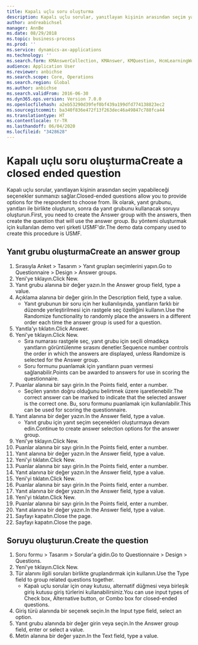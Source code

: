 ```yaml
---
title: Kapalı uçlu soru oluşturma
description: Kapalı uçlu sorular, yanıtlayan kişinin arasından seçim yapabileceği seçenekler sunmanızı sağlar.
author: andreabichsel
manager: AnnBe
ms.date: 08/29/2018
ms.topic: business-process
ms.prod: ''
ms.service: dynamics-ax-applications
ms.technology: ''
ms.search.form: KMAnswerCollection, KMAnswer, KMQuestion, HcmLearningWorkspace
audience: Application User
ms.reviewer: anbichse
ms.search.scope: Core, Operations
ms.search.region: Global
ms.author: anbichse
ms.search.validFrom: 2016-06-30
ms.dyn365.ops.version: Version 7.0.0
ms.openlocfilehash: a2eb53290d39fef0bf439a199dfd774138823ec2
ms.sourcegitcommit: ba340f836e472f13f263dec46a49847c788fca44
ms.translationtype: HT
ms.contentlocale: tr-TR
ms.lasthandoff: 06/04/2020
ms.locfileid: "3428628"
---
```

# <a name="create-a-closed-ended-question"></a><span data-ttu-id="7d6c4-103">Kapalı uçlu soru oluşturma</span><span class="sxs-lookup"><span data-stu-id="7d6c4-103">Create a closed ended question</span></span>



<span data-ttu-id="7d6c4-104">Kapalı uçlu sorular, yanıtlayan kişinin arasından seçim yapabileceği seçenekler sunmanızı sağlar.</span><span class="sxs-lookup"><span data-stu-id="7d6c4-104">Closed-ended questions allow you to provide options for the respondent to choose from.</span></span> <span data-ttu-id="7d6c4-105">İlk olarak, yanıt grubunu, yanıtları ile birlikte oluşturun, sonra da yanıt grubunu kullanacak soruyu oluşturun.</span><span class="sxs-lookup"><span data-stu-id="7d6c4-105">First, you need to create the Answer group with the answers, then create the question that will use the answer group.</span></span> <span data-ttu-id="7d6c4-106">Bu yöntemi oluşturmak için kullanılan demo veri şirketi USMF'dir.</span><span class="sxs-lookup"><span data-stu-id="7d6c4-106">The demo data company used to create this procedure is USMF.</span></span>


## <a name="create-an-answer-group"></a><span data-ttu-id="7d6c4-107">Yanıt grubu oluşturma</span><span class="sxs-lookup"><span data-stu-id="7d6c4-107">Create an answer group</span></span>
1. <span data-ttu-id="7d6c4-108">Sırasıyla Anket > Tasarım > Yanıt grupları seçimlerini yapın.</span><span class="sxs-lookup"><span data-stu-id="7d6c4-108">Go to Questionnaire > Design > Answer groups.</span></span>
2. <span data-ttu-id="7d6c4-109">Yeni'ye tıklayın.</span><span class="sxs-lookup"><span data-stu-id="7d6c4-109">Click New.</span></span>
3. <span data-ttu-id="7d6c4-110">Yanıt grubu alanına bir değer yazın.</span><span class="sxs-lookup"><span data-stu-id="7d6c4-110">In the Answer group field, type a value.</span></span>
4. <span data-ttu-id="7d6c4-111">Açıklama alanına bir değer girin.</span><span class="sxs-lookup"><span data-stu-id="7d6c4-111">In the Description field, type a value.</span></span>
    * <span data-ttu-id="7d6c4-112">Yanıt grubunun bir soru için her kullanılışında, yanıtların farklı bir düzende yerleştirilmesi için rastgele seç özelliğini kullanın.</span><span class="sxs-lookup"><span data-stu-id="7d6c4-112">Use the Randomize functionality to randomly place the answers in a different order each time the answer group is used for a question.</span></span>  
5. <span data-ttu-id="7d6c4-113">Yanıtla'yı tıklatın.</span><span class="sxs-lookup"><span data-stu-id="7d6c4-113">Click Answer.</span></span>
6. <span data-ttu-id="7d6c4-114">Yeni'ye tıklayın.</span><span class="sxs-lookup"><span data-stu-id="7d6c4-114">Click New.</span></span>
    * <span data-ttu-id="7d6c4-115">Sıra numarası rastgele seç, yanıt grubu için seçili olmadıkça yanıtların görüntülenme sırasını denetler.</span><span class="sxs-lookup"><span data-stu-id="7d6c4-115">Sequence number controls the order in which the answers are displayed, unless Randomize is selected for the Answer group.</span></span>  
    * <span data-ttu-id="7d6c4-116">Soru formunu puanlamak için yanıtların puan vermesi sağlanabilir.</span><span class="sxs-lookup"><span data-stu-id="7d6c4-116">Points can be awarded to answers for use in scoring the questionnaire.</span></span>  
7. <span data-ttu-id="7d6c4-117">Puanlar alanına bir sayı girin.</span><span class="sxs-lookup"><span data-stu-id="7d6c4-117">In the Points field, enter a number.</span></span>
    * <span data-ttu-id="7d6c4-118">Seçilen yanıtın doğru olduğunu belirtmek üzere işaretlenebilir.</span><span class="sxs-lookup"><span data-stu-id="7d6c4-118">The correct answer can be marked to indicate that the selected answer is the correct one.</span></span> <span data-ttu-id="7d6c4-119">Bu, soru formunu puanlamak için kullanılabilir.</span><span class="sxs-lookup"><span data-stu-id="7d6c4-119">This can be used for scoring the questionnaire.</span></span>  
8. <span data-ttu-id="7d6c4-120">Yanıt alanına bir değer yazın.</span><span class="sxs-lookup"><span data-stu-id="7d6c4-120">In the Answer field, type a value.</span></span>
    * <span data-ttu-id="7d6c4-121">Yanıt grubu için yanıt seçim seçenekleri oluşturmaya devam edin.</span><span class="sxs-lookup"><span data-stu-id="7d6c4-121">Continue to create answer selection options for the answer group.</span></span>  
9. <span data-ttu-id="7d6c4-122">Yeni'ye tıklayın.</span><span class="sxs-lookup"><span data-stu-id="7d6c4-122">Click New.</span></span>
10. <span data-ttu-id="7d6c4-123">Puanlar alanına bir sayı girin.</span><span class="sxs-lookup"><span data-stu-id="7d6c4-123">In the Points field, enter a number.</span></span>
11. <span data-ttu-id="7d6c4-124">Yanıt alanına bir değer yazın.</span><span class="sxs-lookup"><span data-stu-id="7d6c4-124">In the Answer field, type a value.</span></span>
12. <span data-ttu-id="7d6c4-125">Yeni'yi tıklatın.</span><span class="sxs-lookup"><span data-stu-id="7d6c4-125">Click New.</span></span>
13. <span data-ttu-id="7d6c4-126">Puanlar alanına bir sayı girin.</span><span class="sxs-lookup"><span data-stu-id="7d6c4-126">In the Points field, enter a number.</span></span>
14. <span data-ttu-id="7d6c4-127">Yanıt alanına bir değer yazın.</span><span class="sxs-lookup"><span data-stu-id="7d6c4-127">In the Answer field, type a value.</span></span>
15. <span data-ttu-id="7d6c4-128">Yeni'yi tıklatın.</span><span class="sxs-lookup"><span data-stu-id="7d6c4-128">Click New.</span></span>
16. <span data-ttu-id="7d6c4-129">Puanlar alanına bir sayı girin.</span><span class="sxs-lookup"><span data-stu-id="7d6c4-129">In the Points field, enter a number.</span></span>
17. <span data-ttu-id="7d6c4-130">Yanıt alanına bir değer yazın.</span><span class="sxs-lookup"><span data-stu-id="7d6c4-130">In the Answer field, type a value.</span></span>
18. <span data-ttu-id="7d6c4-131">Yeni'yi tıklatın.</span><span class="sxs-lookup"><span data-stu-id="7d6c4-131">Click New.</span></span>
19. <span data-ttu-id="7d6c4-132">Puanlar alanına bir sayı girin.</span><span class="sxs-lookup"><span data-stu-id="7d6c4-132">In the Points field, enter a number.</span></span>
20. <span data-ttu-id="7d6c4-133">Yanıt alanına bir değer yazın.</span><span class="sxs-lookup"><span data-stu-id="7d6c4-133">In the Answer field, type a value.</span></span>
21. <span data-ttu-id="7d6c4-134">Sayfayı kapatın.</span><span class="sxs-lookup"><span data-stu-id="7d6c4-134">Close the page.</span></span>
22. <span data-ttu-id="7d6c4-135">Sayfayı kapatın.</span><span class="sxs-lookup"><span data-stu-id="7d6c4-135">Close the page.</span></span>

## <a name="create-the-question"></a><span data-ttu-id="7d6c4-136">Soruyu oluşturun.</span><span class="sxs-lookup"><span data-stu-id="7d6c4-136">Create the question</span></span>
1. <span data-ttu-id="7d6c4-137">Soru formu > Tasarım > Sorular'a gidin.</span><span class="sxs-lookup"><span data-stu-id="7d6c4-137">Go to Questionnaire > Design > Questions.</span></span>
2. <span data-ttu-id="7d6c4-138">Yeni'ye tıklayın.</span><span class="sxs-lookup"><span data-stu-id="7d6c4-138">Click New.</span></span>
3. <span data-ttu-id="7d6c4-139">Tür alanını ilgili soruları birlikte gruplandırmak için kullanın.</span><span class="sxs-lookup"><span data-stu-id="7d6c4-139">Use the Type field to group related questions together.</span></span>
    * <span data-ttu-id="7d6c4-140">Kapalı uçlu sorular için onay kutusu, alternatif düğmesi veya birleşik giriş kutusu giriş türlerini kullanabilirsiniz.</span><span class="sxs-lookup"><span data-stu-id="7d6c4-140">You can use input types of Check box, Alternative button, or Combo box for closed-ended questions.</span></span>  
4. <span data-ttu-id="7d6c4-141">Giriş türü alanında bir seçenek seçin.</span><span class="sxs-lookup"><span data-stu-id="7d6c4-141">In the Input type field, select an option.</span></span>
5. <span data-ttu-id="7d6c4-142">Yanıt grubu alanında bir değer girin veya seçin.</span><span class="sxs-lookup"><span data-stu-id="7d6c4-142">In the Answer group field, enter or select a value.</span></span>
6. <span data-ttu-id="7d6c4-143">Metin alanına bir değer yazın.</span><span class="sxs-lookup"><span data-stu-id="7d6c4-143">In the Text field, type a value.</span></span>

